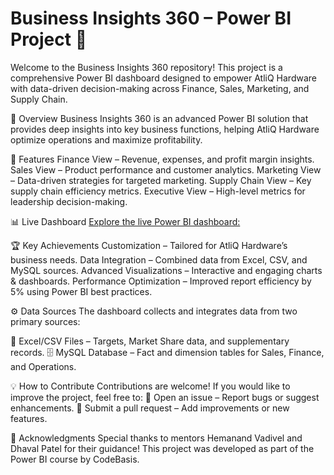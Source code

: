 # Business Insights 360 – Power BI Project 🚀

Welcome to the Business Insights 360 repository! This project is a comprehensive Power BI dashboard designed to empower AtliQ Hardware with data-driven decision-making across Finance, Sales, Marketing, and Supply Chain.

📌 Overview
Business Insights 360 is an advanced Power BI solution that provides deep insights into key business functions, helping AtliQ Hardware optimize operations and maximize profitability.

🔹 Features
Finance View – Revenue, expenses, and profit margin insights.                                         
Sales View – Product performance and customer analytics.
Marketing View – Data-driven strategies for targeted marketing.
Supply Chain View – Key supply chain efficiency metrics.
Executive View – High-level metrics for leadership decision-making.

📊 Live Dashboard
<a href = "https://app.powerbi.com/view?r=eyJrIjoiZDk0ZjhmOGEtNjllOC00MmU2LWJlYmItYzNjZDAzYTM3NzcyIiwidCI6ImM2ZTU0OWIzLTVmNDUtNDAzMi1hYWU5LWQ0MjQ0ZGM1YjJjNCJ9"> Explore the live Power BI dashboard:</a>

🏆 Key Achievements
Customization – Tailored for AtliQ Hardware’s business needs.
Data Integration – Combined data from Excel, CSV, and MySQL sources.
Advanced Visualizations – Interactive and engaging charts & dashboards.
Performance Optimization – Improved report efficiency by 5% using Power BI best practices.

⚙️ Data Sources
The dashboard collects and integrates data from two primary sources:

📂 Excel/CSV Files – Targets, Market Share data, and supplementary records.
🗄️ MySQL Database – Fact and dimension tables for Sales, Finance, and Operations.

💡 How to Contribute
Contributions are welcome! If you would like to improve the project, feel free to:
📌 Open an issue – Report bugs or suggest enhancements.
📌 Submit a pull request – Add improvements or new features.

🙏 Acknowledgments
Special thanks to mentors Hemanand Vadivel and Dhaval Patel for their guidance!
This project was developed as part of the Power BI course by CodeBasis.
